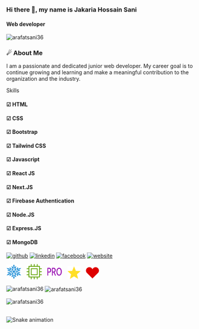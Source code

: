 ### Hi there 👋, my name is Jakaria Hossain Sani
#### Web developer

<p align="left"> <img src="https://komarev.com/ghpvc/?username=arafatsani36&label=Profile%20views&color=0e75b6&style=flat" alt="arafatsani36" /> </p>

### ☄ About Me

I am a passionate and dedicated junior web developer. My career goal is to continue growing and learning and make a meaningful contribution to the organization and the industry.

Skills

#### ☑ HTML
#### ☑ CSS
#### ☑ Bootstrap
#### ☑ Tailwind CSS
#### ☑ Javascript
#### ☑ React JS
#### ☑ Next.JS
#### ☑ Firebase Authentication
#### ☑ Node.JS
#### ☑ Express.JS
#### ☑ MongoDB

[<img src='https://cdn.jsdelivr.net/npm/simple-icons@3.0.1/icons/github.svg' alt='github' height='40'>](https://github.com/https://github.com/arafatsani36)  [<img src='https://cdn.jsdelivr.net/npm/simple-icons@3.0.1/icons/linkedin.svg' alt='linkedin' height='40'>](https://www.linkedin.com/in/https://www.linkedin.com/in/jakaria-hossain-sani-bb5466280//)  [<img src='https://cdn.jsdelivr.net/npm/simple-icons@3.0.1/icons/facebook.svg' alt='facebook' height='40'>](https://www.facebook.com/https://www.facebook.com/)  [<img src='https://cdn.jsdelivr.net/npm/simple-icons@3.0.1/icons/icloud.svg' alt='website' height='40'>](https://jakariahossainsani-portfolio.web.app/)  

<a href='https://archiveprogram.github.com/'><img src='https://raw.githubusercontent.com/acervenky/animated-github-badges/master/assets/acbadge.gif' width='40' height='40'></a> <a href='https://docs.github.com/en/developers'><img src='https://raw.githubusercontent.com/acervenky/animated-github-badges/master/assets/devbadge.gif' width='40' height='40'></a> <a href='https://github.com/pricing'><img src='https://raw.githubusercontent.com/acervenky/animated-github-badges/master/assets/pro.gif' width='40' height='40'></a> <a href='https://stars.github.com/'><img src='https://raw.githubusercontent.com/acervenky/animated-github-badges/master/assets/starbadge.gif' width='35' height='35'></a> <a href='https://docs.github.com/en/github/supporting-the-open-source-community-with-github-sponsors'><img src='https://raw.githubusercontent.com/acervenky/animated-github-badges/master/assets/sponsorbadge.gif' width='35' height='35'></a> 


<p><img align="left" src="https://github-readme-stats.vercel.app/api/top-langs?username=arafatsani36&show_icons=true&locale=en&layout=compact" alt="arafatsani36" /></p>

<p>&nbsp;<img align="center" src="https://github-readme-stats.vercel.app/api?username=arafatsani36&show_icons=true&locale=en" alt="arafatsani36" /></p>

<p><img align="center" src="https://github-readme-streak-stats.herokuapp.com/?user=arafatsani36&" alt="arafatsani36" /></p>

<br clear="both">

<img src="https://raw.githubusercontent.com/maurodesouza/maurodesouza/output/snake.svg" alt="Snake animation" />

###
